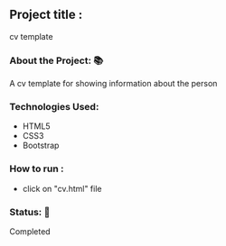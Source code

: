 <h2>Project title :</h2>
<p>cv template </p>
<h3>About the Project: 📚</h3>
<p>A cv template for showing information about the person</p>

<h3>Technologies Used: </h3>
<ul>
<li>HTML5</li>
<li>CSS3</li>
<li>Bootstrap</li>
</ul>
<h3>How to run :</h3>
<ul>
<li>click on "cv.html" file </li>
</ul>
<h3>Status: 📶</h3>
<p>Completed</p>
